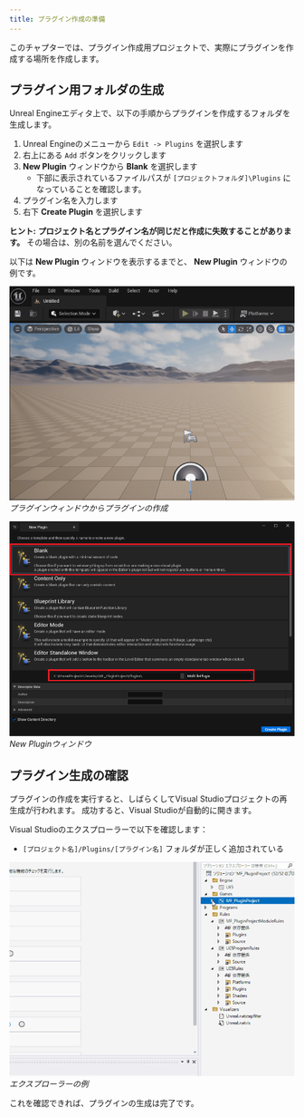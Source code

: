 ```yaml
---
title: プラグイン作成の準備
---
```


このチャプターでは、プラグイン作成用プロジェクトで、実際にプラグインを作成する場所を作成します。

## プラグイン用フォルダの生成

Unreal Engineエディタ上で、以下の手順からプラグインを作成するフォルダを生成します。

1. Unreal Engineのメニューから `Edit -> Plugins` を選択します
2. 右上にある `Add` ボタンをクリックします
3. **New Plugin** ウィンドウから **Blank** を選択します
    * 下部に表示されているファイルパスが `[プロジェクトフォルダ]\Plugins` になっていることを確認します。
4. プラグイン名を入力します
5. 右下 **Create Plugin** を選択します

**ヒント:**
**プロジェクト名とプラグイン名が同じだと作成に失敗することがあります。** その場合は、別の名前を選んでください。

以下は **New Plugin** ウィンドウを表示するまでと、 **New Plugin** ウィンドウの例です。

![プラグインウィンドウからプラグインの作成](/images/books/ue_midi_file_plugin/03/01.gif)
*プラグインウィンドウからプラグインの作成*

![New Pluginウィンドウ](/images/books/ue_midi_file_plugin/03/02.png)
*New Pluginウィンドウ*

## プラグイン生成の確認

プラグインの作成を実行すると、しばらくしてVisual Studioプロジェクトの再生成が行われます。
成功すると、Visual Studioが自動的に開きます。

Visual Studioのエクスプローラーで以下を確認します：

* `[プロジェクト名]/Plugins/[プラグイン名]` フォルダが正しく追加されている


![エクスプローラーでの例](/images/books/ue_midi_file_plugin/03/03.gif)
*エクスプローラーの例*

これを確認できれば、プラグインの生成は完了です。


